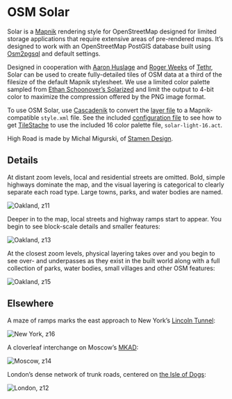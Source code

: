 OSM Solar
=========

Solar is a [Mapnik](http://mapnik.org) rendering style for OpenStreetMap designed
for limited storage applications that require extensive areas of pre-rendered
maps. It’s designed to work with an OpenStreetMap PostGIS database built using
[Osm2pgsql](http://wiki.openstreetmap.org/wiki/Osm2pgsql) and default settings.

Designed in cooperation with [Aaron Huslage](http://twitter.com/huslage) and
[Roger Weeks](http://about.me/rogerweeks) of [Tethr](http://www.tethr.org/),
Solar can be used to create fully-detailed tiles of OSM data at a third of the
filesize of the default Mapnik stylesheet. We use a limited color palette
sampled from [Ethan Schoonover’s Solarized](http://ethanschoonover.com/solarized)
and limit the output to 4-bit color to maximize the compression offered by the
PNG image format.

To use OSM Solar, use [Cascadenik](https://github.com/mapnik/Cascadenik/wiki)
to convert the [layer file](https://github.com/migurski/HighRoad/blob/master/style.mml)
to a Mapnik-compatible `style.xml` file. See the included
[configuration file](https://github.com/migurski/OSM-Solar/blob/master/tilestache.cfg)
to see how to get [TileStache](http://tilestache.org) to use the included 16 color
palette file, `solar-light-16.act`.

High Road is made by Michal Migurski, of [Stamen Design](http://stamen.com).

Details
-------

At distant zoom levels, local and residential streets are omitted. Bold, simple
highways dominate the map, and the visual layering is categorical to clearly
separate each road type. Large towns, parks, and water bodies are named.

![Oakland, z11](https://github.com/migurski/OSM-Solar/raw/master/renders/sanfrancisco-11.jpg)

Deeper in to the map, local streets and highway ramps start to appear. You begin
to see block-scale details and smaller features:

![Oakland, z13](https://github.com/migurski/OSM-Solar/raw/master/renders/sanfrancisco-13.jpg)

At the closest zoom levels, physical layering takes over and you begin to see over-
and underpasses as they exist in the built world along with a full collection of
parks, water bodies, small villages and other OSM features:

![Oakland, z15](https://github.com/migurski/OSM-Solar/raw/master/renders/sanfrancisco-15.jpg)

Elsewhere
---------

A maze of ramps marks the east approach to New York’s
[Lincoln Tunnel](http://maps.google.com/maps?q=new+york+lincoln+tunnel&hl=en&ll=40.757408,-73.996997&spn=0.004575,0.011169&sll=37.0625,-95.677068&sspn=39.099308,58.007813&vpsrc=6&t=h&z=17):

![New York, z16](https://github.com/migurski/OSM-Solar/raw/master/renders/newyork-16.jpg)

A cloverleaf interchange on Moscow’s
[MKAD](http://en.wikipedia.org/wiki/Moscow_Ring_Road):

![Moscow, z14](https://github.com/migurski/OSM-Solar/raw/master/renders/moscow-14.jpg)

London’s dense network of trunk roads, centered on
[the Isle of Dogs](http://www.openstreetmap.org/?lat=51.5058&lon=-0.0111&zoom=12&layers=M):

![London, z12](https://github.com/migurski/OSM-Solar/raw/master/renders/london-12.jpg)
